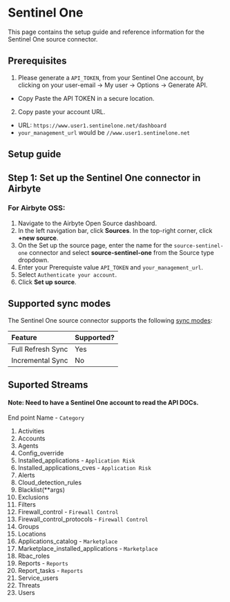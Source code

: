 # Sentinel One

 This page contains the setup guide and reference information for the Sentinel One source connector.

## Prerequisites

1. Please generate a `API_TOKEN`, from your Sentinel One account, by clicking on your user-email -> My user -> Options -> Generate API. 
  - Copy Paste the API TOKEN in a secure location.
2. Copy paste your account URL. 
  - URL: `https://www.user1.sentinelone.net/dashboard`
  - `your_management_url` would be `//www.user1.sentinelone.net`


## Setup guide
## Step 1: Set up the Sentinel One connector in Airbyte

### For Airbyte OSS:

1. Navigate to the Airbyte Open Source dashboard.
2. In the left navigation bar, click **Sources**. In the top-right corner, click **+new source**.
3. On the Set up the source page, enter the name for the `source-sentinel-one` connector and select **source-sentinel-one** from the Source type dropdown.
4. Enter your Prerequiste value `API_TOKEN` and `your_management_url`.
5. Select `Authenticate your account`.
6. Click **Set up source**.

## Supported sync modes

The Sentinel One source connector supports the following [sync modes](https://docs.airbyte.com/cloud/core-concepts#connection-sync-modes):

| Feature           | Supported? |
| :---------------- | :--------- |
| Full Refresh Sync | Yes        |
| Incremental Sync  | No         |

## Suported Streams
#### Note: Need to have a Sentinel One account to read the API DOCs. <br>

End point Name - `Category` <br>


1. Activities
2. Accounts 
3. Agents
4. Config_override
5. Installed_applications - `Application Risk`
6. Installed_applications_cves - `Application Risk`
7. Alerts
8. Cloud_detection_rules
9. Blacklist(**args)
10. Exclusions
11. Filters
12. Firewall_control - `Firewall Control`
13. Firewall_control_protocols - `Firewall Control` 
14. Groups
15. Locations
16. Applications_catalog - `Marketplace`
17. Marketplace_installed_applications - `Marketplace`
18. Rbac_roles
19. Reports - `Reports` 
20. Report_tasks - `Reports` 
21. Service_users
22. Threats
23. Users